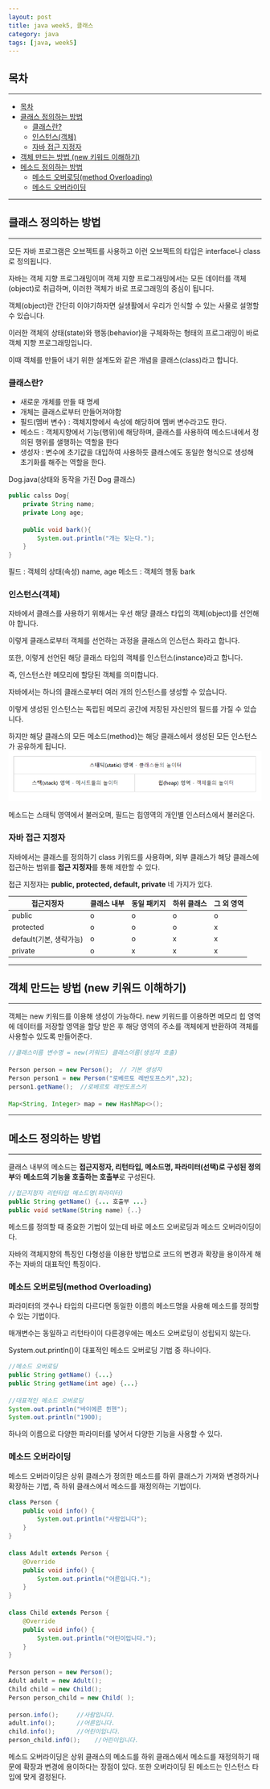 ```yaml
---
layout: post
title: java week5, 클래스
category: java
tags: [java, week5]
---
```


## 목차

---
- [목차](#목차)
- [클래스 정의하는 방법](#클래스-정의하는-방법)
  - [클래스란?](#클래스란)
  - [인스턴스(객체)](#인스턴스객체)
  - [자바 접근 지정자](#자바-접근-지정자)
- [객체 만드는 방법 (new 키워드 이해하기)](#객체-만드는-방법-new-키워드-이해하기)
- [메소드 정의하는 방법](#메소드-정의하는-방법)
  - [메소드 오버로딩(method Overloading)](#메소드-오버로딩method-overloading)
  - [메소드 오버라이딩](#메소드-오버라이딩)

---
## 클래스 정의하는 방법

---

모든 자바 프로그램은 오브젝트를 사용하고 이런 오브젝트의 타입은 interface나 class로 정의됩니다.

자바는 객체 지향 프로그래밍이며 객체 지향 프로그래밍에서는 모든 데이터를 객체(object)로 취급하며, 이러한 객체가 바로 프로그래밍의 중심이 됩니다.

객체(object)란 간단히 이야기하자면 실생활에서 우리가 인식할 수 있는 사물로 설명할 수 있습니다.

이러한 객체의 상태(state)와 행동(behavior)을 구체화하는 형태의 프로그래밍이 바로 객체 지향 프로그래밍입니다.

이때 객체를 만들어 내기 위한 설계도와 같은 개념을 클래스(class)라고 합니다.

### 클래스란?
- 새로운 개체를 만들 때 명세
- 개체는 클래스로부터 만들어져야함
- 필드(멤버 변수) : 객체지향에서 속성에 해당하며 멤버 변수라고도 한다.
- 메소드 : 객체지향에서 기능(행위)에 해당하며, 클래스를 사용하여 메소드내에서 정의된 행위를 샐행하는 역할을 한다
- 생성자 : 변수에 초기값을 대입하여 사용하듯 클래스에도 동일한 형식으로 생성해 초기화를 해주는 역할을 한다.

Dog.java(상태와 동작을 가진 Dog 클래스)
```java
public calss Dog{
    private String name;
    private Long age;

    public void bark(){
        System.out.println("개는 짖는다.");
    }
}
```
필드 : 객체의 상태(속성)
    name, age
메소드 : 객체의 행동 bark

### 인스턴스(객체)
자바에서 클래스를 사용하기 위해서는 우선 해당 클래스 타입의 객체(object)를 선언해야 합니다.

이렇게 클래스로부터 객체를 선언하는 과정을 클래스의 인스턴스 화라고 합니다.

또한, 이렇게 선언된 해당 클래스 타입의 객체를 인스턴스(instance)라고 합니다.

즉, 인스턴스란 메모리에 할당된 객체를 의미합니다.

자바에서는 하나의 클래스로부터 여러 개의 인스턴스를 생성할 수 있습니다.

이렇게 생성된 인스턴스는 독립된 메모리 공간에 저장된 자신만의 필드를 가질 수 있습니다.

하지만 해당 클래스의 모든 메소드(method)는 해당 클래스에서 생성된 모든 인스턴스가 공유하게 됩니다.
![그림](/assets/img/java/week05/01.png)

메소드는 스태틱 영역에서 불러오며, 필드는 힙영역의 개인별 인스터스에서 불러온다.

### 자바 접근 지정자
자바에서는 클래스를 정의하기 class 키워드를 사용하며, 외부 클래스가 해당 클래스에 접근하는 범위를 **접근 지정자**를 통해 제한할 수 있다.

접근 지정자는 **public, protected, default, private** 네 가지가 있다.

|접근지정자|클래스 내부|동일 패키지|하위 클래스|그 외 영역
|---|---|---|---|---|
|public|o|o|o|o
|protected|o|o|o|x|
|default(기본, 생략가능)|o|o|x|x|
|private|o|x|x|x

---
## 객체 만드는 방법 (new 키워드 이해하기)

---
객체는 new 키워드를 이용해 생성이 가능하다. new 키워드를 이용하면 메모리 힙 영역에 데이터를 저장할 영역을 할당 받은 후 해당 영역의 주소를 객체에게 반환하여 객체를 사용할수 있도록 만들어준다. 
```java
//클래스이름 변수명 = new(키워드) 클래스이름(생성자 호출)

Person person = new Person();  // 기본 생성자
Person person1 = new Person("로베르토 레반도프스키",32); 
person1.getName();  //로베르토 레반도프스키

Map<String, Integer> map = new HashMap<>();
```
---
## 메소드 정의하는 방법

---
클래스 내부의 메소드는 **접근지정자, 리턴타입, 메소드명, 파라미터(선택)로 구성된 정의부**와 **메소드의 기능을 호출하는 호출부**로 구성된다.
```java
//접근지정자 리턴타입 메소드명(파라미터)
public String getName() {... 호출부 ...}
public void setName(String name) {..}
```
메소드를 정의할 때 중요한 기법이 있는데 바로 메소드 오버로딩과 메소드 오버라이딩이다.

자바의 객체지향의 특징인 다형성을 이용한 방법으로 코드의 변경과 확장을 용이하게 해주는 자바의 대표적인 특징이다.

### 메소드 오버로딩(method Overloading)
파라미터의 갯수나 타입의 다르다면 동일한 이름의 메소드명을 사용해 메소드를 정의할 수 있는 기법이다.

매개변수는 동일하고 리턴타이이 다른경우에는 메소드 오버로딩이 성립되지 않는다.

System.out.println()이 대표적인 메소드 오버로딩 기법 중 하나이다.

```java
//메소드 오버로딩
public String getName() {...}
public String getName(int age) {...}

//대표적인 메소드 오버로딩
System.out.println("바이에른 뮌헨");
System.out.println("1900);
```
하나의 이름으로 다양한 파라미터를 넣어서 다양한 기능을 사용할 수 있다.

### 메소드 오버라이딩
메소드 오버라이딩은 상위 클래스가 정의한 메소드를 하위 클래스가 가져와 변경하거나 확장하는 기법, 즉 하위 클래스에서 메소드를 재정의하는 기법이다.
```java
class Person {
	public void info() {
		System.out.println("사람입니다");
	}
}

class Adult extends Person {
	@Override
	public void info() {
		System.out.println("어른입니다.");
	}
}

class Child extends Person {
	@Override
	public void info() {
		System.out.println("어린이입니다.");
	}
}

Person person = new Person();
Adult adult = new Adult();
Child child = new Child();
Person person_child = new Child( );

person.info();     //사람입니다.
adult.info();      //어른입니다.
child.info();      //어린이입니다.
person_child.infO();    //어린이입니다.
```
메소드 오버라이딩은 상위 클래스의 메소드를 하위 클래스에서 메소드를 재정의하기 때문에 확장과 변경에 용이하다는 장점이 있다. 또한 오버라이딩 된 메소드는 인스턴스 타입에 맞게 결정된다.

